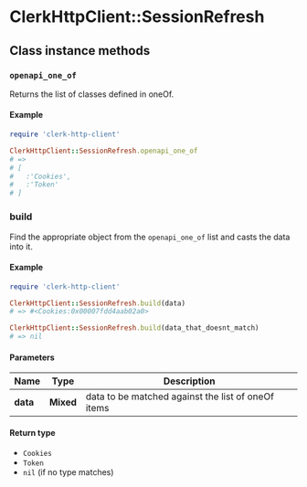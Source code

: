 # ClerkHttpClient::SessionRefresh

## Class instance methods

### `openapi_one_of`

Returns the list of classes defined in oneOf.

#### Example

```ruby
require 'clerk-http-client'

ClerkHttpClient::SessionRefresh.openapi_one_of
# =>
# [
#   :'Cookies',
#   :'Token'
# ]
```

### build

Find the appropriate object from the `openapi_one_of` list and casts the data into it.

#### Example

```ruby
require 'clerk-http-client'

ClerkHttpClient::SessionRefresh.build(data)
# => #<Cookies:0x00007fdd4aab02a0>

ClerkHttpClient::SessionRefresh.build(data_that_doesnt_match)
# => nil
```

#### Parameters

| Name | Type | Description |
| ---- | ---- | ----------- |
| **data** | **Mixed** | data to be matched against the list of oneOf items |

#### Return type

- `Cookies`
- `Token`
- `nil` (if no type matches)

